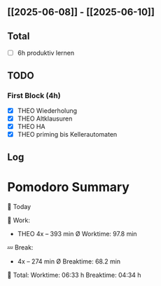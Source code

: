 ## [[2025-06-08]] - [[2025-06-10]]

## Total
- [ ] 6h produktiv lernen 
## TODO
### First Block (4h)
- [x] THEO Wiederholung
- [x] THEO Altklausuren
- [x] THEO HA 
- [x] THEO priming bis Kellerautomaten
## Log

# Pomodoro Summary

📅 Today

🍅 Work:
- THEO        4x – 393 min
Ø Worktime: 97.8 min

💤 Break:
- 4x – 274 min
Ø Breaktime: 68.2 min

🧠 Total:
Worktime:  06:33 h
Breaktime: 04:34 h




